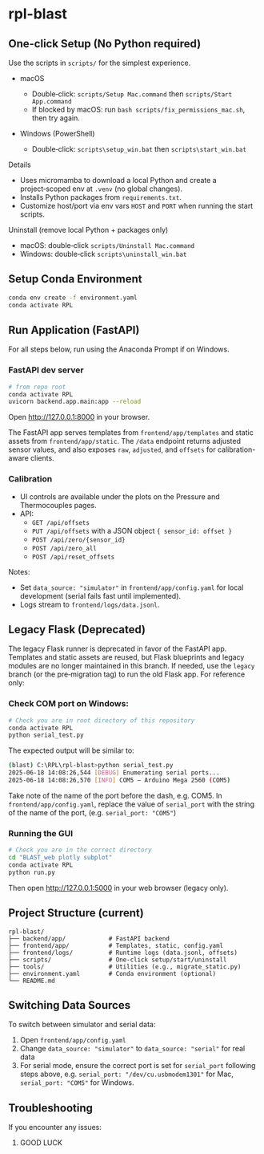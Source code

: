 # rpl-blast

## One-click Setup (No Python required)
Use the scripts in `scripts/` for the simplest experience.

- macOS
  - Double‑click: `scripts/Setup Mac.command` then `scripts/Start App.command`
  - If blocked by macOS: run `bash scripts/fix_permissions_mac.sh`, then try again.

- Windows (PowerShell)
  - Double‑click: `scripts\setup_win.bat` then `scripts\start_win.bat`

Details
- Uses micromamba to download a local Python and create a project‑scoped env at `.venv` (no global changes).
- Installs Python packages from `requirements.txt`.
- Customize host/port via env vars `HOST` and `PORT` when running the start scripts.

 Uninstall (remove local Python + packages only)
- macOS: double‑click `scripts/Uninstall Mac.command`
- Windows: double‑click `scripts\uninstall_win.bat`

## Setup Conda Environment
```bash
conda env create -f environment.yaml
conda activate RPL
```

## Run Application (FastAPI)
For all steps below, run using the Anaconda Prompt if on Windows.
### FastAPI dev server
```bash
# from repo root
conda activate RPL
uvicorn backend.app.main:app --reload
```
Open http://127.0.0.1:8000 in your browser.

The FastAPI app serves templates from `frontend/app/templates` and static assets from `frontend/app/static`. The `/data` endpoint returns adjusted sensor values, and also exposes `raw`, `adjusted`, and `offsets` for calibration-aware clients.

### Calibration
- UI controls are available under the plots on the Pressure and Thermocouples pages.
- API:
  - `GET /api/offsets`
  - `PUT /api/offsets` with a JSON object `{ sensor_id: offset }`
  - `POST /api/zero/{sensor_id}`
  - `POST /api/zero_all`
  - `POST /api/reset_offsets`

Notes:
- Set `data_source: "simulator"` in `frontend/app/config.yaml` for local development (serial fails fast until implemented).
- Logs stream to `frontend/logs/data.jsonl`.

## Legacy Flask (Deprecated)
The legacy Flask runner is deprecated in favor of the FastAPI app. Templates and static assets are reused, but Flask blueprints and legacy modules are no longer maintained in this branch.
If needed, use the `legacy` branch (or the pre‑migration tag) to run the old Flask app. For reference only:
### Check COM port on Windows:
```bash
# Check you are in root directory of this repository
conda activate RPL
python serial_test.py
```
The expected output will be similar to:
```bash
(blast) C:\RPL\rpl-blast>python serial_test.py
2025-06-18 14:08:26,544 [DEBUG] Enumerating serial ports...
2025-06-18 14:08:26,570 [INFO] COM5 — Arduino Mega 2560 (COM5)
```
Take note of the name of the port before the dash, e.g. COM5.
In `frontend/app/config.yaml`, replace the value of `serial_port` with the string of the name of the port, (e.g. `serial_port: "COM5"`)
### Running the GUI
```bash
# Check you are in the correct directory
cd "BLAST_web plotly subplot"
conda activate RPL
python run.py
```
Then open http://127.0.0.1:5000 in your web browser (legacy only).

## Project Structure (current)
```
rpl-blast/
├── backend/app/            # FastAPI backend
├── frontend/app/           # Templates, static, config.yaml
├── frontend/logs/          # Runtime logs (data.jsonl, offsets)
├── scripts/                # One‑click setup/start/uninstall
├── tools/                  # Utilities (e.g., migrate_static.py)
├── environment.yaml        # Conda environment (optional)
└── README.md
```

## Switching Data Sources
To switch between simulator and serial data:
1. Open `frontend/app/config.yaml`
2. Change `data_source: "simulator"` to `data_source: "serial"` for real data
3. For serial mode, ensure the correct port is set for `serial_port` following steps above, e.g. `serial_port: "/dev/cu.usbmodem1301"` for Mac, `serial_port: "COM5"` for Windows.

## Troubleshooting

If you encounter any issues:
1. GOOD LUCK
